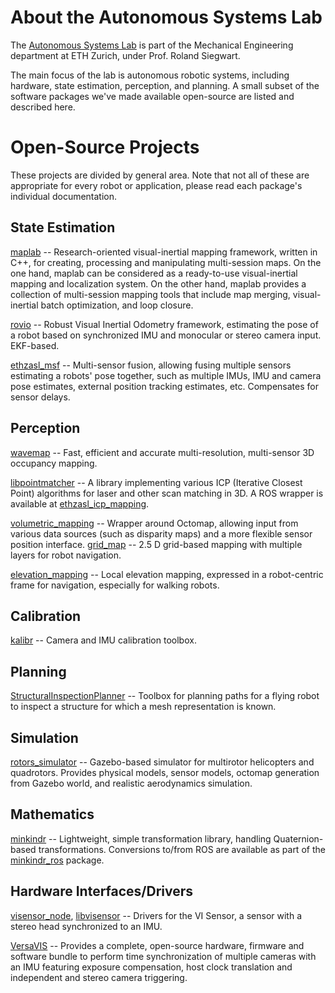 # About the Autonomous Systems Lab
The [Autonomous Systems Lab](http://www.asl.ethz.ch/) is part of the Mechanical Engineering department at ETH Zurich, under Prof. Roland Siegwart.

The main focus of the lab is autonomous robotic systems, including hardware, state estimation, perception, and planning.
A small subset of the software packages we've made available open-source are listed and described here.

# Open-Source Projects
These projects are divided by general area. Note that not all of these are appropriate for every robot or application, please read each package's individual documentation.



## State Estimation
[maplab](https://github.com/ethz-asl/maplab) -- Research-oriented visual-inertial mapping framework, written in C++, for creating, processing and manipulating multi-session maps. On the one hand, maplab can be considered as a ready-to-use visual-inertial mapping and localization system. On the other hand, maplab provides a collection of multi-session mapping tools that include map merging, visual-inertial batch optimization, and loop closure.

[rovio](https://github.com/ethz-asl/rovio) -- Robust Visual Inertial Odometry framework, estimating the pose of a robot based on synchronized IMU and monocular or stereo camera input. EKF-based.

[ethzasl_msf](https://github.com/ethz-asl/ethzasl_msf) -- Multi-sensor fusion, allowing fusing multiple sensors estimating a robots' pose together, such as multiple IMUs, IMU and camera pose estimates, external position tracking estimates, etc. Compensates for sensor delays.



## Perception
[wavemap](https://github.com/ethz-asl/wavemap) -- Fast, efficient and accurate multi-resolution, multi-sensor 3D occupancy mapping.

[libpointmatcher](https://github.com/ethz-asl/libpointmatcher) -- A library implementing various ICP (Iterative Closest Point) algorithms for laser and other scan matching in 3D. A ROS wrapper is available at [ethzasl_icp_mapping](https://github.com/ethz-asl/ethzasl_icp_mapping).

[volumetric_mapping](https://github.com/ethz-asl/volumetric_mapping) -- Wrapper around Octomap, allowing input from various data sources (such as disparity maps) and a more flexible sensor position interface. 
[grid_map](https://github.com/ethz-asl/grid_map) -- 2.5 D grid-based mapping with multiple layers for robot navigation.

[elevation_mapping](https://github.com/ethz-asl/elevation_mapping) -- Local elevation mapping, expressed in a robot-centric frame for navigation, especially for walking robots.

## Calibration
[kalibr](https://github.com/ethz-asl/kalibr) -- Camera and IMU calibration toolbox.

## Planning
[StructuralInspectionPlanner](https://github.com/ethz-asl/StructuralInspectionPlanner) -- Toolbox for planning paths for a flying robot to inspect a structure for which a mesh representation is known.


## Simulation
[rotors_simulator](https://github.com/ethz-asl/rotors_simulator) -- Gazebo-based simulator for multirotor helicopters and quadrotors. Provides physical models, sensor models, octomap generation from Gazebo world, and realistic aerodynamics simulation.

## Mathematics
[minkindr](https://github.com/ethz-asl/minkindr) -- Lightweight, simple transformation library, handling Quaternion-based transformations. Conversions to/from ROS are available as part of the [minkindr_ros](https://github.com/ethz-asl/minkindr_ros) package.

## Hardware Interfaces/Drivers
[visensor_node](https://github.com/ethz-asl/visensor_node), [libvisensor](https://github.com/ethz-asl/libvisensor) -- Drivers for the VI Sensor, a sensor with a stereo head synchronized to an IMU.

[VersaVIS](https://github.com/ethz-asl/versavis) -- Provides a complete, open-source hardware, firmware and software bundle to perform time synchronization of multiple cameras with an IMU featuring exposure compensation, host clock translation and independent and stereo camera triggering.
